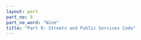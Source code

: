 ```yaml
---
layout: part
part_no: 9
part_no_word: "Nine"
title: "Part 9: Streets and Public Services Code"
---
```

